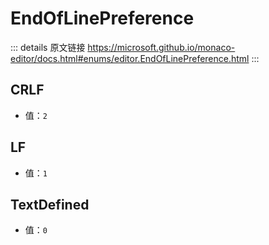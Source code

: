 # EndOfLinePreference
        
::: details 原文链接
https://microsoft.github.io/monaco-editor/docs.html#enums/editor.EndOfLinePreference.html
:::


## CRLF
- 值：`2`

## LF
- 值：`1`

## TextDefined
- 值：`0`

